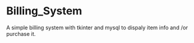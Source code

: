 # Billing_System
A simple billing system with tkinter and mysql to dispaly item info and /or purchase  it.
